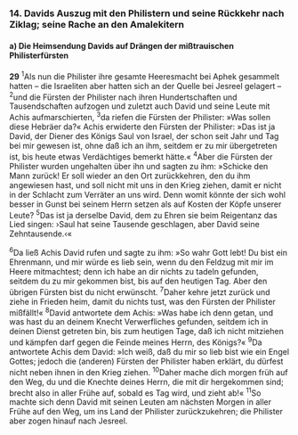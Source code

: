 ### 14. Davids Auszug mit den Philistern und seine Rückkehr nach Ziklag; seine Rache an den Amalekitern

#### a) Die Heimsendung Davids auf Drängen der mißtrauischen Philisterfürsten

__29__
<sup>1</sup>Als nun die Philister ihre gesamte Heeresmacht bei Aphek gesammelt hatten – die Israeliten aber hatten sich an der Quelle bei Jesreel gelagert –
<sup>2</sup>und die Fürsten der Philister nach ihren Hundertschaften und Tausendschaften aufzogen und zuletzt auch David und seine Leute mit Achis aufmarschierten,
<sup>3</sup>da riefen die Fürsten der Philister: »Was sollen diese Hebräer da?« Achis erwiderte den Fürsten der Philister: »Das ist ja David, der Diener des Königs Saul von Israel, der schon seit Jahr und Tag bei mir gewesen ist, ohne daß ich an ihm, seitdem er zu mir übergetreten ist, bis heute etwas Verdächtiges bemerkt hätte.«
<sup>4</sup>Aber die Fürsten der Philister wurden ungehalten über ihn und sagten zu ihm: »Schicke den Mann zurück! Er soll wieder an den Ort zurückkehren, den du ihm angewiesen hast, und soll nicht mit uns in den Krieg ziehen, damit er nicht in der Schlacht zum Verräter an uns wird. Denn womit könnte der sich wohl besser in Gunst bei seinem Herrn setzen als auf Kosten der Köpfe unserer Leute?
<sup>5</sup>Das ist ja derselbe David, dem zu Ehren sie beim Reigentanz das Lied singen: ›Saul hat seine Tausende geschlagen, aber David seine Zehntausende.‹«

<sup>6</sup>Da ließ Achis David rufen und sagte zu ihm: »So wahr Gott lebt! Du bist ein Ehrenmann, und mir würde es lieb sein, wenn du den Feldzug mit mir im Heere mitmachtest; denn ich habe an dir nichts zu tadeln gefunden, seitdem du zu mir gekommen bist, bis auf den heutigen Tag. Aber den übrigen Fürsten bist du nicht erwünscht.
<sup>7</sup>Daher kehre jetzt zurück und ziehe in Frieden heim, damit du nichts tust, was den Fürsten der Philister mißfällt!«
<sup>8</sup>David antwortete dem Achis: »Was habe ich denn getan, und was hast du an deinem Knecht Verwerfliches gefunden, seitdem ich in deinen Dienst getreten bin, bis zum heutigen Tage, daß ich nicht mitziehen und kämpfen darf gegen die Feinde meines Herrn, des Königs?«
<sup>9</sup>Da antwortete Achis dem David: »Ich weiß, daß du mir so lieb bist wie ein Engel Gottes; jedoch die (anderen) Fürsten der Philister haben erklärt, du dürfest nicht neben ihnen in den Krieg ziehen.
<sup>10</sup>Daher mache dich morgen früh auf den Weg, du und die Knechte deines Herrn, die mit dir hergekommen sind; brecht also in aller Frühe auf, sobald es Tag wird, und zieht ab!«
<sup>11</sup>So machte sich denn David mit seinen Leuten am nächsten Morgen in aller Frühe auf den Weg, um ins Land der Philister zurückzukehren; die Philister aber zogen hinauf nach Jesreel.